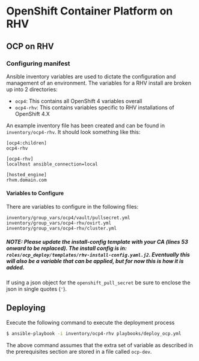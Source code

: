 # OpenShift Container Platform on RHV

## OCP on RHV

### Configuring manifest

Ansible inventory variables are used to dictate the configuration and management of an environment. The variables for a RHV install are broken up into 2 directories:

* `ocp4`: This contains all OpenShift 4 variables overall
* `ocp4-rhv`: This contains variables specific to RHV installations of OpenShift 4.X

An example inventory file has been created and can be found in `inventory/ocp4-rhv`. It should look something like this:

```
[ocp4:children]
ocp4-rhv

[ocp4-rhv]
localhost ansible_connection=local

[hosted_engine]
rhvm.domain.com
```

#### Variables to Configure

There are variables to configure in the following files:

```
inventory/group_vars/ocp4/vault/pullsecret.yml
inventory/group_vars/ocp4-rhv/ovirt.yml
inventory/group_vars/ocp4-rhv/cluster.yml
```
##### NOTE: Please update the install-config template with your CA (lines 53 onward to be replaced). The install config is in: `roles/ocp_deploy/templates/rhv-install-config.yaml.j2`. Eventually this will also be a variable that can be applied, but for now this is how it is added.

If using a json object for the `openshift_pull_secret` be sure to enclose the json in single quotes (`'`).

## Deploying

Execute the following command to execute the deployment process

```sh
$ ansible-playbook -i inventory/ocp4-rhv playbooks/deploy_ocp.yml
```

The above command assumes that the extra set of variable as described in the prerequisites section are stored in a file called `ocp-dev`.
